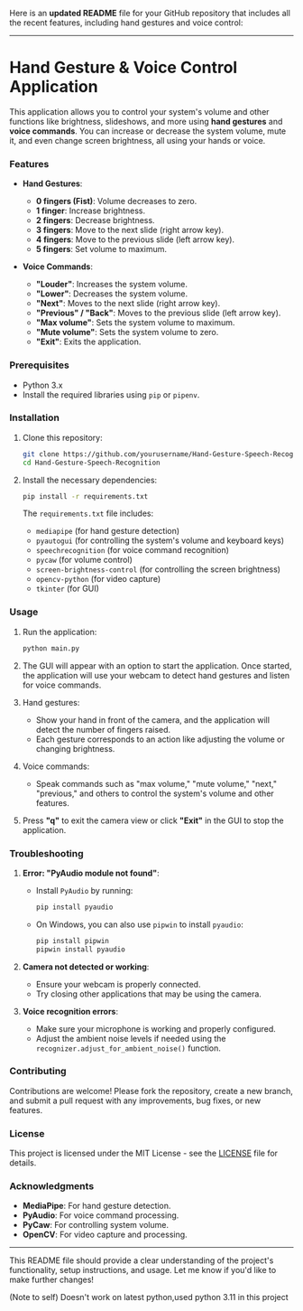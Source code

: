 Here is an **updated README** file for your GitHub repository that includes all the recent features, including hand gestures and voice control:

---

# Hand Gesture & Voice Control Application

This application allows you to control your system's volume and other functions like brightness, slideshows, and more using **hand gestures** and **voice commands**. You can increase or decrease the system volume, mute it, and even change screen brightness, all using your hands or voice. 

### Features
- **Hand Gestures**:
  - **0 fingers (Fist)**: Volume decreases to zero.
  - **1 finger**: Increase brightness.
  - **2 fingers**: Decrease brightness.
  - **3 fingers**: Move to the next slide (right arrow key).
  - **4 fingers**: Move to the previous slide (left arrow key).
  - **5 fingers**: Set volume to maximum.

- **Voice Commands**:
  - **"Louder"**: Increases the system volume.
  - **"Lower"**: Decreases the system volume.
  - **"Next"**: Moves to the next slide (right arrow key).
  - **"Previous" / "Back"**: Moves to the previous slide (left arrow key).
  - **"Max volume"**: Sets the system volume to maximum.
  - **"Mute volume"**: Sets the system volume to zero.
  - **"Exit"**: Exits the application.

### Prerequisites

- Python 3.x
- Install the required libraries using `pip` or `pipenv`.

### Installation

1. Clone this repository:
   ```bash
   git clone https://github.com/yourusername/Hand-Gesture-Speech-Recognition.git
   cd Hand-Gesture-Speech-Recognition
   ```

2. Install the necessary dependencies:
   ```bash
   pip install -r requirements.txt
   ```

   The `requirements.txt` file includes:
   - `mediapipe` (for hand gesture detection)
   - `pyautogui` (for controlling the system's volume and keyboard keys)
   - `speechrecognition` (for voice command recognition)
   - `pycaw` (for volume control)
   - `screen-brightness-control` (for controlling the screen brightness)
   - `opencv-python` (for video capture)
   - `tkinter` (for GUI)

### Usage

1. Run the application:
   ```bash
   python main.py
   ```

2. The GUI will appear with an option to start the application. Once started, the application will use your webcam to detect hand gestures and listen for voice commands.

3. Hand gestures:
   - Show your hand in front of the camera, and the application will detect the number of fingers raised.
   - Each gesture corresponds to an action like adjusting the volume or changing brightness.

4. Voice commands:
   - Speak commands such as "max volume," "mute volume," "next," "previous," and others to control the system's volume and other features.

5. Press **"q"** to exit the camera view or click **"Exit"** in the GUI to stop the application.

### Troubleshooting

1. **Error: "PyAudio module not found"**:
   - Install `PyAudio` by running:
     ```bash
     pip install pyaudio
     ```
   - On Windows, you can also use `pipwin` to install `pyaudio`:
     ```bash
     pip install pipwin
     pipwin install pyaudio
     ```

2. **Camera not detected or working**:
   - Ensure your webcam is properly connected.
   - Try closing other applications that may be using the camera.

3. **Voice recognition errors**:
   - Make sure your microphone is working and properly configured.
   - Adjust the ambient noise levels if needed using the `recognizer.adjust_for_ambient_noise()` function.

### Contributing

Contributions are welcome! Please fork the repository, create a new branch, and submit a pull request with any improvements, bug fixes, or new features.

### License

This project is licensed under the MIT License - see the [LICENSE](LICENSE) file for details.

### Acknowledgments

- **MediaPipe**: For hand gesture detection.
- **PyAudio**: For voice command processing.
- **PyCaw**: For controlling system volume.
- **OpenCV**: For video capture and processing.

---

This README file should provide a clear understanding of the project's functionality, setup instructions, and usage. Let me know if you'd like to make further changes!

(Note to self)
Doesn't work on latest python,used python 3.11 in this project
